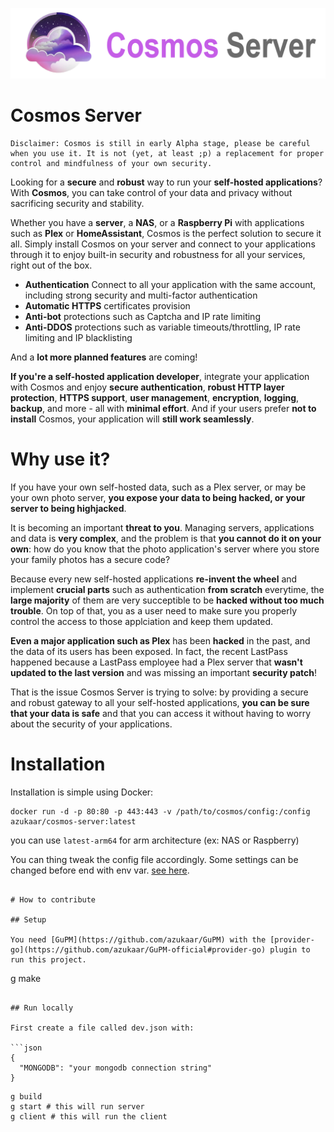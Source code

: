![banner](./banner.png)
# Cosmos Server

```
Disclaimer: Cosmos is still in early Alpha stage, please be careful when you use it. It is not (yet, at least ;p) a replacement for proper control and mindfulness of your own security.
```

Looking for a **secure** and **robust** way to run your **self-hosted applications**? With **Cosmos**, you can take control of your data and privacy without sacrificing security and stability.

Whether you have a **server**, a **NAS**, or a **Raspberry Pi** with applications such as **Plex** or **HomeAssistant**, Cosmos is the perfect solution to secure it all. Simply install Cosmos on your server and connect to your applications through it to enjoy built-in security and robustness for all your services, right out of the box.

 * **Authentication** Connect to all your application with the same account, including strong security and multi-factor authentication
 * **Automatic HTTPS** certificates provision
 * **Anti-bot** protections such as Captcha and IP rate limiting
 * **Anti-DDOS** protections such as variable timeouts/throttling, IP rate limiting and IP blacklisting

And a **lot more planned features** are coming!

**If you're a self-hosted application developer**, integrate your application with Cosmos and enjoy **secure authentication**, **robust HTTP layer protection**, **HTTPS support**, **user management**, **encryption**, **logging**, **backup**, and more - all with **minimal effort**. And if your users prefer **not to install** Cosmos, your application will **still work seamlessly**.

# Why use it?

If you have your own self-hosted data, such as a Plex server, or may be your own photo server, **you expose your data to being hacked, or your server to being highjacked**.

It is becoming an important **threat to you**. Managing servers, applications and data is **very complex**, and the problem is that **you cannot do it on your own**: how do you know that the photo  application's server where you store your family photos has a secure code?

Because every new self-hosted applications **re-invent the wheel** and implement **crucial parts** such as authentication **from scratch** everytime, the **large majority** of them are very succeptible to be **hacked without too much trouble**. On top of that, you as a user need to make sure you properly control the access to those applciation and keep them updated.

**Even a major application such as Plex** has been **hacked** in the past, and the data of its users has been exposed. In fact, the recent LastPass happened because a LastPass employee had a Plex server that **wasn't updated to the last version** and was missing an important **security patch**!

That is the issue Cosmos Server is trying to solve: by providing a secure and robust gateway to all your self-hosted applications, **you can be sure that your data is safe** and that you can access it without having to worry about the security of your applications.

# Installation

Installation is simple using Docker:

```
docker run -d -p 80:80 -p 443:443 -v /path/to/cosmos/config:/config azukaar/cosmos-server:latest
```

you can use `latest-arm64` for arm architecture (ex: NAS or Raspberry)

You can thing tweak the config file accordingly. Some settings can be changed before end with env var. [see here](https://github.com/azukaar/Cosmos-Server/wiki/Configuration).

```

# How to contribute

## Setup

You need [GuPM](https://github.com/azukaar/GuPM) with the [provider-go](https://github.com/azukaar/GuPM-official#provider-go) plugin to run this project.

```
g make
```

## Run locally

First create a file called dev.json with:

```json
{
  "MONGODB": "your mongodb connection string"
}
```

```
g build
g start # this will run server
g client # this will run the client
```